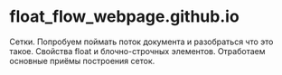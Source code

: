 # float_flow_webpage.github.io
Сетки.
Попробуем поймать поток документа и разобраться что это такое.
Свойства float и блочно-строчных элементов.
Отработаем основные приёмы построения сеток.
